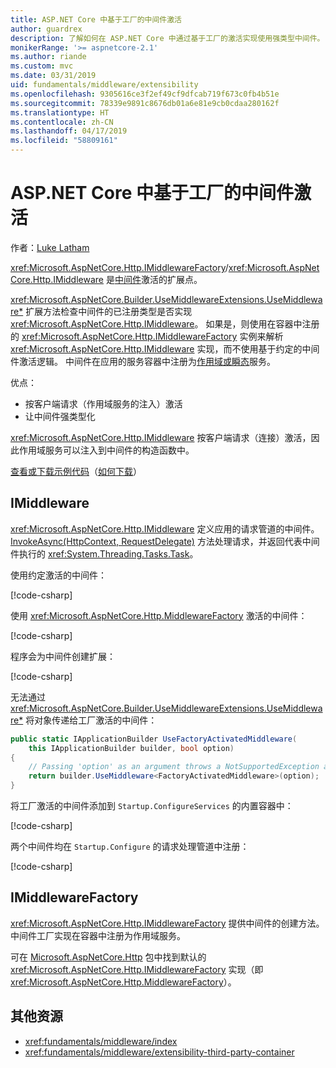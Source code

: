 ```yaml
---
title: ASP.NET Core 中基于工厂的中间件激活
author: guardrex
description: 了解如何在 ASP.NET Core 中通过基于工厂的激活实现使用强类型中间件。
monikerRange: '>= aspnetcore-2.1'
ms.author: riande
ms.custom: mvc
ms.date: 03/31/2019
uid: fundamentals/middleware/extensibility
ms.openlocfilehash: 9305616ce3f2ef49cf9dfcab719f673c0fb4b51e
ms.sourcegitcommit: 78339e9891c8676db01a6e81e9cb0cdaa280162f
ms.translationtype: HT
ms.contentlocale: zh-CN
ms.lasthandoff: 04/17/2019
ms.locfileid: "58809161"
---
```

# <a name="factory-based-middleware-activation-in-aspnet-core"></a>ASP.NET Core 中基于工厂的中间件激活

作者：[Luke Latham](https://github.com/guardrex)

<xref:Microsoft.AspNetCore.Http.IMiddlewareFactory>/<xref:Microsoft.AspNetCore.Http.IMiddleware> 是[中间件](xref:fundamentals/middleware/index)激活的扩展点。

<xref:Microsoft.AspNetCore.Builder.UseMiddlewareExtensions.UseMiddleware*> 扩展方法检查中间件的已注册类型是否实现 <xref:Microsoft.AspNetCore.Http.IMiddleware>。 如果是，则使用在容器中注册的 <xref:Microsoft.AspNetCore.Http.IMiddlewareFactory> 实例来解析 <xref:Microsoft.AspNetCore.Http.IMiddleware> 实现，而不使用基于约定的中间件激活逻辑。 中间件在应用的服务容器中注册为[作用域或瞬态](xref:fundamentals/dependency-injection#service-lifetimes)服务。

优点：

* 按客户端请求（作用域服务的注入）激活
* 让中间件强类型化

<xref:Microsoft.AspNetCore.Http.IMiddleware> 按客户端请求（连接）激活，因此作用域服务可以注入到中间件的构造函数中。

[查看或下载示例代码](https://github.com/aspnet/Docs/tree/master/aspnetcore/fundamentals/middleware/extensibility/samples)（[如何下载](xref:index#how-to-download-a-sample)）

## <a name="imiddleware"></a>IMiddleware

<xref:Microsoft.AspNetCore.Http.IMiddleware> 定义应用的请求管道的中间件。 [InvokeAsync(HttpContext, RequestDelegate)](xref:Microsoft.AspNetCore.Http.IMiddleware.InvokeAsync*) 方法处理请求，并返回代表中间件执行的 <xref:System.Threading.Tasks.Task>。

使用约定激活的中间件：

[!code-csharp[](extensibility/samples/2.x/MiddlewareExtensibilitySample/Middleware/ConventionalMiddleware.cs?name=snippet1)]

使用 <xref:Microsoft.AspNetCore.Http.MiddlewareFactory> 激活的中间件：

[!code-csharp[](extensibility/samples/2.x/MiddlewareExtensibilitySample/Middleware/FactoryActivatedMiddleware.cs?name=snippet1)]

程序会为中间件创建扩展：

[!code-csharp[](extensibility/samples/2.x/MiddlewareExtensibilitySample/Middleware/MiddlewareExtensions.cs?name=snippet1)]

无法通过 <xref:Microsoft.AspNetCore.Builder.UseMiddlewareExtensions.UseMiddleware*> 将对象传递给工厂激活的中间件：

```csharp
public static IApplicationBuilder UseFactoryActivatedMiddleware(
    this IApplicationBuilder builder, bool option)
{
    // Passing 'option' as an argument throws a NotSupportedException at runtime.
    return builder.UseMiddleware<FactoryActivatedMiddleware>(option);
}
```

将工厂激活的中间件添加到 `Startup.ConfigureServices` 的内置容器中：

[!code-csharp[](extensibility/samples/2.x/MiddlewareExtensibilitySample/Startup.cs?name=snippet1&highlight=6)]

两个中间件均在 `Startup.Configure` 的请求处理管道中注册：

[!code-csharp[](extensibility/samples/2.x/MiddlewareExtensibilitySample/Startup.cs?name=snippet2&highlight=13-14)]

## <a name="imiddlewarefactory"></a>IMiddlewareFactory

<xref:Microsoft.AspNetCore.Http.IMiddlewareFactory> 提供中间件的创建方法。 中间件工厂实现在容器中注册为作用域服务。

可在 [Microsoft.AspNetCore.Http](https://www.nuget.org/packages/Microsoft.AspNetCore.Http/) 包中找到默认的 <xref:Microsoft.AspNetCore.Http.IMiddlewareFactory> 实现（即 <xref:Microsoft.AspNetCore.Http.MiddlewareFactory>）。

## <a name="additional-resources"></a>其他资源

* <xref:fundamentals/middleware/index>
* <xref:fundamentals/middleware/extensibility-third-party-container>
